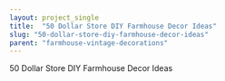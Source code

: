 ```yaml
---
layout: project_single
title:  "50 Dollar Store DIY Farmhouse Decor Ideas"
slug: "50-dollar-store-diy-farmhouse-decor-ideas"
parent: "farmhouse-vintage-decorations"
---
```

50 Dollar Store DIY Farmhouse Decor Ideas